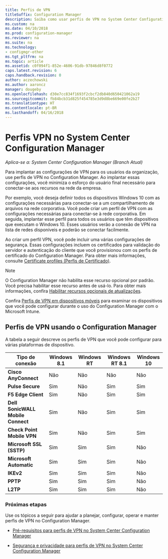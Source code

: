 ```yaml
---
title: Perfis de VPN
titleSuffix: Configuration Manager
description: Saiba como usar perfis de VPN no System Center Configuration Manager para implantar as configurações de VPN para usuários em sua organização.
ms.custom: na
ms.date: 04/10/2018
ms.prod: configuration-manager
ms.reviewer: na
ms.suite: na
ms.technology:
- configmgr-other
ms.tgt_pltfrm: na
ms.topic: article
ms.assetid: c0f094f1-852e-4606-91db-97846d8f0772
caps.latest.revision: 6
caps.handback.revision: 0
author: aczechowski
ms.author: aaroncz
manager: dougeby
ms.openlocfilehash: d30e7cc834f1693f2cbcf2db840d650421062a19
ms.sourcegitcommit: fb84bcb31d825f454785e3d9d8be669e00fe2b27
ms.translationtype: HT
ms.contentlocale: pt-BR
ms.lasthandoff: 04/16/2018
---
```

# <a name="vpn-profiles-in-system-center-configuration-manager"></a>Perfis VPN no System Center Configuration Manager

*Aplica-se a: System Center Configuration Manager (Branch Atual)*

<!--1283610-->
Para implantar as configurações de VPN para os usuários da organização, use perfis de VPN no Configuration Manager. Ao implantar essas configurações, você minimiza o esforço do usuário final necessário para conectar-se aos recursos na rede da empresa.  

 Por exemplo, você deseja definir todos os dispositivos Windows 10 com as configurações necessárias para conectar-se a um compartilhamento de arquivos na rede corporativa. Você pode criar um perfil de VPN com as configurações necessárias para conectar-se à rede corporativa. Em seguida, implantar esse perfil para todos os usuários que têm dispositivos que executam o Windows 10. Esses usuários verão a conexão de VPN na lista de redes disponíveis e poderão se conectar facilmente.  

 Ao criar um perfil VPN, você pode incluir uma várias configurações de segurança. Essas configurações incluem os certificados para validação do servidor e autenticação do cliente que você provisionou com os perfis de certificado do Configuration Manager. Para obter mais informações, consulte [Certificate profiles (Perfis de Certificado)](introduction-to-certificate-profiles.md).  

> [!Note]  
> O Configuration Manager não habilita esse recurso opcional por padrão. Você precisa habilitar esse recurso antes de usá-lo. Para obter mais informações, confira [Habilitar recursos opcionais de atualizações](/sccm/core/servers/manage/install-in-console-updates#bkmk_options).<!--505213-->  


 Confira [Perfis de VPN em dispositivos móveis](/sccm/mdm/deploy-use/create-vpn-profiles) para examinar os dispositivos que você pode configurar durante o uso do Configuration Manager com o Microsoft Intune.  

## <a name="vpn-profiles-when-using-configuration-manager"></a>Perfis de VPN usando o Configuration Manager  
 A tabela a seguir descreve os perfis de VPN que você pode configurar para várias plataformas de dispositivo.  

|Tipo de conexão|Windows 8.1|Windows RT|Windows RT 8.1|Windows 10|  
|---------------------|-----------------|----------------|--------------------|----------------|  
|**Cisco AnyConnect**|Não|Não|Não|Não|  
|**Pulse Secure**|Sim|Não|Sim|Sim|  
|**F5 Edge Client**|Sim|Não|Sim|Sim|  
|**Dell SonicWALL Mobile Connect**|Sim|Não|Sim|Sim|  
|**Check Point Mobile VPN**|Sim|Não|Sim|Sim|  
|**Microsoft SSL (SSTP)**|Sim|Sim|Sim|Não|  
|**Microsoft Automatic**|Sim|Sim|Sim|Não|  
|**IKEv2**|Sim|Sim|Sim|Não|  
|**PPTP**|Sim|Sim|Sim|Não|  
|**L2TP**|Sim|Sim|Sim|Não|  

### <a name="next-steps"></a>Próximas etapas  
 Use os tópicos a seguir para ajudar a planejar, configurar, operar e manter perfis de VPN no Configuration Manager.  

-   [Pré-requisitos para perfis de VPN no System Center Configuration Manager](../plan-design/prerequisites-for-wifi-vpn-profiles.md)  

-   [Segurança e privacidade para perfis de VPN no System Center Configuration Manager](../plan-design/security-and-privacy-for-wifi-vpn-profiles.md)
